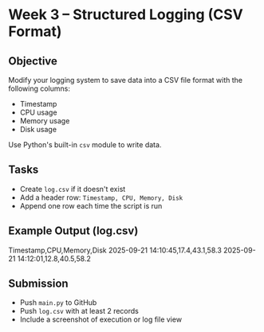 # Week 3 – Structured Logging (CSV Format)

## Objective

Modify your logging system to save data into a CSV file format with the following columns:

- Timestamp
- CPU usage
- Memory usage
- Disk usage

Use Python's built-in `csv` module to write data.

## Tasks

- Create `log.csv` if it doesn't exist
- Add a header row: `Timestamp, CPU, Memory, Disk`
- Append one row each time the script is run

## Example Output (log.csv)

Timestamp,CPU,Memory,Disk
2025-09-21 14:10:45,17.4,43.1,58.3
2025-09-21 14:12:01,12.8,40.5,58.2

## Submission

- Push `main.py` to GitHub
- Push `log.csv` with at least 2 records
- Include a screenshot of execution or log file view
